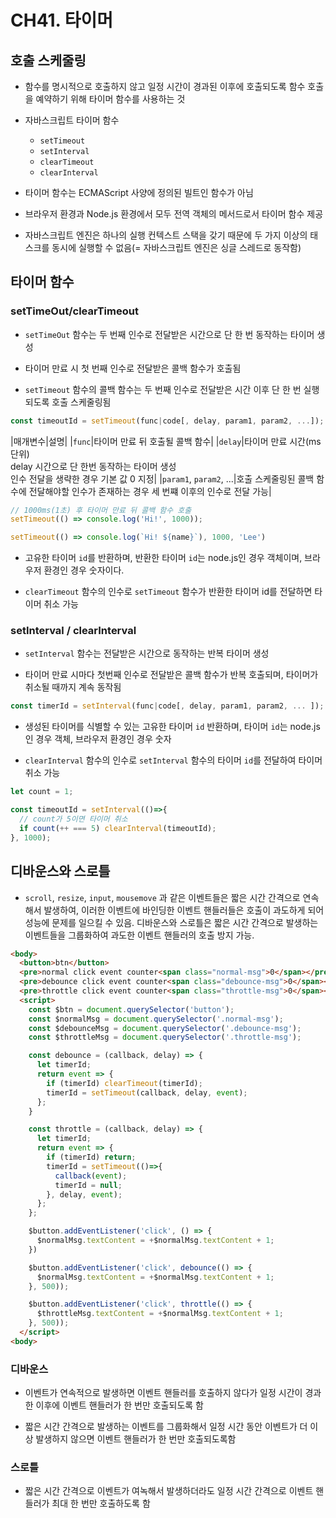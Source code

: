 # CH41. 타이머

## 호출 스케줄링

- 함수를 명시적으로 호출하지 않고 일정 시간이 경과된 이후에 호출되도록 함수 호출을 예약하기 위해 타이머 함수를 사용하는 것

- 자바스크립트 타이머 함수
	- `setTimeout`
	- `setInterval`
	- `clearTimeout`
	- `clearInterval`

- 타이머 함수는 ECMAScript 사양에 정의된 빌트인 함수가 아님

- 브라우저 환경과 Node.js 환경에서 모두 전역 객체의 메서드로서 타이머 함수 제공

- 자바스크립트 엔진은 하나의 실행 컨텍스트 스택을 갖기 때문에 두 가지 이상의 태스크를 동시에 실행할 수 없음(= 자바스크립트 엔진은 싱글 스레드로 동작함)


## 타이머 함수

### setTimeOut/clearTimeout

- `setTimeOut` 함수는 두 번째 인수로 전달받은 시간으로 단 한 번 동작하는 타이머 생성

- 타이머 만료 시 첫 번째 인수로 전달받은 콜백 함수가 호출됨

- `setTimeout` 함수의 콜백 함수는 두 번째 인수로 전달받은 시간 이후 단 한 번 실행되도록 호출 스케줄링됨

```js
const timeoutId = setTimeout(func|code[, delay, param1, param2, ...]);
```

|매개변수|설명|
|`func`|타이머 만료 뒤 호출될 콜백 함수|
|`delay`|타이머 만료 시간(ms 단위)<br/>delay 시간으로 단 한번 동작하는 타이머 생성<br/>인수 전달을 생략한 경우 기본 값 0 지정|
|`param1`, `param2`, ...|호출 스케줄링된 콜백 함수에 전달해야할 인수가 존재하는 경우 세 번쨰 이후의 인수로 전달 가능|

```js
// 1000ms(1초) 후 타이머 만료 뒤 콜백 함수 호출
setTimeout(() => console.log('Hi!', 1000));

setTimeout(() => console.log(`Hi! ${name}`), 1000, 'Lee')
```

- 고유한 타이머 `id`를 반환하며, 반환한 타이머 `id`는 node.js인 경우 객체이며, 브라우저 환경인 경우 숫자이다.

-  `clearTimeout` 함수의 인수로 `setTimeout` 함수가 반환한 타이머 id를 전달하면 타이머 취소 가능


### setInterval / clearInterval

- `setInterval` 함수는 전달받은 시간으로 동작하는 반복 타이머 생성

- 타이머 만료 시마다 첫번째 인수로 전달받은 콜백 함수가 반복 호출되며, 타이머가 취소될 때까지 계속 동작됨

```js
const timerId = setInterval(func|code[, delay, param1, param2, ... ]);
```

- 생성된 타이머를 식별할 수 있는 고유한 타이머 `id` 반환하며, 타이머 `id`는 node.js인 경우 객체, 브라우저 환경인 경우 숫자

- `clearInterval` 함수의 인수로 `setInterval` 함수의 타이머 `id`를 전달하여 타이머 취소 가능

```js
let count = 1;

const timeoutId = setInterval(()=>{
  // count가 5이면 타이머 취소
  if count(++ === 5) clearInterval(timeoutId);
}, 1000);
```

## 디바운스와 스로틀

- `scroll`, `resize`, `input`, `mousemove` 과 같은 이벤트들은 짧은 시간 간격으로 연속해서 발생하여, 이러한 이벤트에 바인딩한 이벤트 핸들러들은 호출이 과도하게 되어 성능에 문제를 일으킬 수 있음. 디바운스와 스로틀은 짧은 시간 간격으로 발생하는 이벤트들을 그룹화하여 과도한 이벤트 핸들러의 호출 방지 가능.

```html
<body>
  <button>btn</button>
  <pre>normal click event counter<span class="normal-msg">0</span></pre>
  <pre>debounce click event counter<span class="debounce-msg">0</span></pre>
  <pre>throttle click event counter<span class="throttle-msg">0</span></pre>
  <script>
    const $btn = document.querySelector('button');
    const $normalMsg = document.querySelector('.normal-msg');
    const $debounceMsg = document.querySelector('.debounce-msg');
    const $throttleMsg = document.querySelector('.throttle-msg');

    const debounce = (callback, delay) => {
      let timerId;
      return event => {
        if (timerId) clearTimeout(timerId);
        timerId = setTimeout(callback, delay, event);
      };
    }

    const throttle = (callback, delay) => {
      let timerId;
      return event => {
        if (timerId) return;
        timerId = setTimeout(()=>{
          callback(event);
          timerId = null;
        }, delay, event);
      };
    };

    $button.addEventListener('click', () => {
      $normalMsg.textContent = +$normalMsg.textContent + 1;
    })

    $button.addEventListener('click', debounce(() => {
      $normalMsg.textContent = +$normalMsg.textContent + 1;
    }, 500));

    $button.addEventListener('click', throttle(() => {
      $throttleMsg.textContent = +$normalMsg.textContent + 1;
    }, 500));
  </script>
<body>
```

### 디바운스

- 이벤트가 연속적으로 발생하면 이벤트 핸들러를 호출하지 않다가 일정 시간이 경과한 이후에 이벤트 핸들러가 한 번만 호출되도록 함

- 짧은 시간 간격으로 발생하는 이벤트를 그룹화해서 일정 시간 동안 이벤트가 더 이상 발생하지 않으면 이벤트 핸들러가 한 번만 호출되도록함


### 스로틀

- 짧은 시간 간격으로 이벤트가 여녹해서 발생하더라도 일정 시간 간격으로 이벤트 핸들러가 최대 한 번만 호출하도록 함